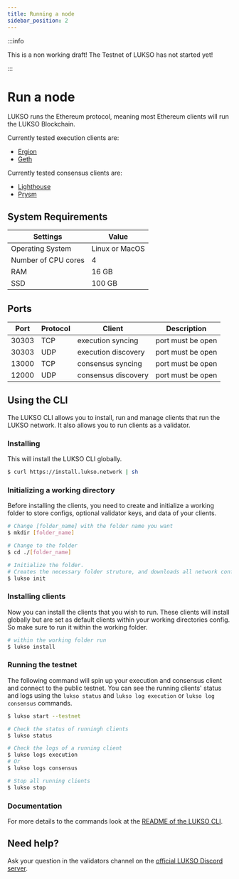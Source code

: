 ```yaml
---
title: Running a node
sidebar_position: 2
---
```


:::info

This is a non working draft!
The Testnet of LUKSO has not started yet!

:::

# Run a node

LUKSO runs the Ethereum protocol, meaning most Ethereum clients will run the LUKSO Blockchain.

Currently tested execution clients are:

- [Ergion](https://github.com/ledgerwatch/erigon)
- [Geth](https://github.com/ethereum/go-ethereum)

Currently tested consensus clients are:

- [Lighthouse](https://github.com/sigp/lighthouse)
- [Prysm](https://github.com/prysmaticlabs/prysm)

## System Requirements

| Settings            | Value          |
| ------------------- | -------------- |
| Operating System    | Linux or MacOS |
| Number of CPU cores | 4              |
| RAM                 | 16 GB          |
| SSD                 | 100 GB         |

## Ports

| Port  | Protocol | Client              | Description       |
| ----- | -------- | ------------------- | ----------------- |
| 30303 | TCP      | execution syncing   | port must be open |
| 30303 | UDP      | execution discovery | port must be open |
| 13000 | TCP      | consensus syncing   | port must be open |
| 12000 | UDP      | consensus discovery | port must be open |

## Using the CLI

The LUKSO CLI allows you to install, run and manage clients that run the LUKSO network.
It also allows you to run clients as a validator.

### Installing

This will install the LUKSO CLI globally.

```bash
$ curl https://install.lukso.network | sh
```

### Initializing a working directory

Before installing the clients, you need to create and initialize a working folder to store configs, optional validator keys, and data of your clients.

```bash
# Change [folder_name] with the folder name you want
$ mkdir [folder_name]

# Change to the folder
$ cd ./[folder_name]

# Initialize the folder.
# Creates the necessary folder struture, and downloads all network configs from https://github.com/lukso-network/network-configs
$ lukso init
```

### Installing clients

Now you can install the clients that you wish to run. These clients will install globally but are set as default clients within your working directories config. So make sure to run it within the working folder.

```bash
# within the working folder run
$ lukso install
```

### Running the testnet

The following command will spin up your execution and consensus client and connect to the public testnet.
You can see the running clients' status and logs using the `lukso status` and `lukso log execution` or `lukso log consensus` commands.

```bash
$ lukso start --testnet

# Check the status of runningh clients
$ lukso status

# Check the logs of a running client
$ lukso logs execution
# Or
$ lukso logs consensus

# Stop all running clients
$ lukso stop

```

### Documentation

For more details to the commands look at the [README of the LUKSO CLI](https://github.com/lukso-network/tools-lukso-cli/blob/main/README.md).

## Need help?

Ask your question in the validators channel on the [official LUKSO Discord server](https://discord.gg/lukso).
